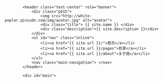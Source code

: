 <!DOCTYPE html>
<html lang="zh-CN">
    <head>
        <meta charset="utf-8">
        <meta http-equiv="X-UA-Compatible" content="IE=edge,chrome=1">
        <meta name="viewport" content="width=device-width, initial-scale=1.0, user-scalable=no">
        <!--

                            *o$&&&&&&&&&####&&&&&&&&$               
                         $$$$&&&####&###########&&&&&&&&            
                      $&&$$$&$&##&&&##########&&#&&&&&&&&&*         
                    o&&$$$$$&##&$&&####&##&&#&#&&&&&$$&&&&$$;       
                  $&&&&&&&&#&&$$&&&&&&&&&&&&$&&$&&$$&&&&#&&         
                ;&###&&##&#$$*$$$&&&&&&&&&$&$$$&$&&$&&##&#&##o      
               !&######&#&$*o***$$$$$$$&$&$&&$&&&&#&&&&#######&&*   
              !&######&&$*ooooooo***$$$&&&&&&&&&#############&#&&&&&
              $&&&###&$**ooooooooooo*$$&###&###################&&&&&
                $&##&$$ooooo!!oo!!!!!o$$#######################&&&&&
              $$$##&$*oooo!!o!!!!!!!!!!o$&######################&#&&
              &$###$**oooo!oo!!!!!!!!!;!!o*#######################&#
              &&##&&&&$***ooooooooooo!!!!!!o$##################&### 
              *&##$$$$$$$*oooo**$$$$$$*oo*o!o*$###################; 
               &##$&&$&$*$**oo*****o*o!o*oooooo*&&##############!   
                &#$o!o&&#*!;!oo**$&$$&$&$*oooo!oo*$&##########;     
                 ;;;o***oo;!;!!o*****&&o*ooo!!!!!!o$$&###$$$*!      
                 ;;;!!!!!!;;;;;;!oo$$**o!;;;;!!!!!oo$$$$$$*o**      
                 ; ;!!!!;!;;;;;;!!!!!!!;;;;;!!!!!ooo*$$$$$o!oo      
                 ; ;!!o!!;;;!;!!!!!!!!!!;;!!!!!!ooo***o*o*ooo       
                 ;;!ooo !!!;;;;!!!!!!!!!!!!!!!ooooo*oo!oo!o!        
                  !!ooo*oo**o!!ooooooo!oooo!ooooooo*o!!!!!;         
                  ;!oo;;;o$$$$$oooooooooooo*oooooo*$$ooo            
                   ;!**;!!*ooooooo****ooo**oooooo**$##&&;           
                    !*$;o**$$$****$&$$*ooooooo****$$&&$             
                     ;!;;oo**ooooo!oo****ooo****$**                 
                      ;;;!****oooo!!ooo******$$$*o*                 
                       ;;;ooooooooooooo*****$$*ooo*                 
                        ;!oooooooooooo*****$**oooo*                 
                         ;oo***********$$$$**oooooo;                
                             ;;!o$$$$$$$***ooooooooo                
                             ;;;o*$$$****oooo!!!oooo!               
                             ;;;!*****ooooo!!!!!!!!!!!              
                          ;; ;!!!o***oooo!!!!!!!!!!!!!!             
                    ;!;!;;;  ;!o!o*ooo!!!!!!!!!!!!!;;;;!!;          
                 ;o*;;;;;;   ;!oooooo!!!!!!!!!!!!!;;;;;;;!!!;       
           ;;;;;o$*;;;!!;;    !oooo!!!!!!!!!!!!!;;;;;;;;;;;;!!!     
          ;;; o*o;;!!!o!!;;!  !!!!!!!!!!!!!!!!;;;;;;;;;;;;;;;;;!!!  
          ; !*oo; ;;!!!!!!!!; !!!!!!!!!!!;;;;;;;;;;;;;;;;;;;;;;;;;!!
          ;*oo;;;   ;;;;;;;;;;!!;;;!!!;;;;;;;;;;;;;;;;;;;;;;;;;;;;;!
          ooo;;;;     ;;;;;;;!!;;;;!;;!;;;;;;;;;;;;;;;;;;;;o;;;;;;;!
          !!  ;;;;;;  ;;;;;;;;;;!;!!!!!;;;;;;;;;;;;;;;;;;!;;;;*;;$;o
          ;   ;;;;;;;;;;;;;;;;;!!!!!!!!!;;;;;;;;  ;;!;;;; ;;**; ;o!!

                                 __               __    __           
              ____  ____  ____  / /____ ,_       / /_  / /___  ____ _
             / __ \/ __ \/ __ \/ / __ `/  `\    / __ \/ / __ \/ __ `/
            / /_/ / /_/ / /_/ / / /_/ / / \_,  / /_/ / / /_/ / /_/ / 
           / .___/\____/ .___/_/\__,_/_/      /_.___/_/\____/\__, /  
          /_/          /_/                                  /____/   

        @source: 支付志
        @design: white-poplar.
        @coding: white-poplar.

        @@@@ 与我联系 @@@@

        - QQ: 「1161057790」
        - Gtalk: 「BYH5566@gmail.com」

        好吧，上圖其實是 Lin Chi-ling，console 一下，你就知道

        -->
        <title>{% if page.title %}{{ page.title }} | {% endif %}{{ site.name }}</title>
        <meta name="author" content="{{ site.owner.name }}.">
        <meta name="copyright" content="{{ site.owner.name }}.">
        {% if page.keywords %}<meta name="keywords" content="{{ page.keywords }}">{% else %}{% if site.keywords %}<meta name="keywords" content="{{ site.keywords }}">{% endif %}{% endif %}
        {% if page.description %}<meta name="description" content="{{ page.description }}">{% else %}{% if site.description %}<meta name="description" content="{{ site.description }}">{% endif %}{% endif %}
        <!-- Webpage timer begin -->
        <script type="text/javascript">
            try {
                console.time("Webpage timer");
            } catch (e) {};
        </script>
        <!-- iframe 方式弹广告 参考:http://en.wikipedia.org/wiki/Framekiller -->
        <style> html{display: none;} </style>
        <script>
           if ( self == top ) {
                document.documentElement.style.display = 'block' ; 
           } else {
                top.location = self.location ; 
           }
        </script>
        <!-- <link href="css/bootstrap.min.css" rel="stylesheet" media="screen"> -->
        <link href="http://cdn.bootcss.com/twitter-bootstrap/2.3.2/css/bootstrap.min.css" rel="stylesheet" media="screen">
        <!-- <link href="css/bootstrap-responsive.min.css" rel="stylesheet"> -->
        <link href="http://cdn.bootcss.com/twitter-bootstrap/2.3.2/css/bootstrap-responsive.min.css" rel="stylesheet">
        <link href="{{ site.url }}/css/style.css" rel="stylesheet">
        <!-- <link rel="stylesheet" href="{{ site.url }}/plugins/nprogress/nprogress.css"> -->
        <link href="http://cdn.bootcss.com/nprogress/0.1.2/nprogress.min.css" rel="stylesheet">
        <!-- HTML5 shim, for IE6-8 support of HTML5 elements -->
        <!-- <script src="js/html5shiv.min.js"></script> -->
        <!--[if lt IE 9]>
            <script src="http://cdn.bootcss.com/html5shiv/3.7/html5shiv.min.js"></script>
        <![endif]-->
        <!-- <script src="js/jquery-1.11.0.min.js"></script> -->
        <script src="http://cdn.bootcss.com/jquery/1.11.0/jquery.min.js"></script>
        <link rel="apple-touch-icon-precomposed" sizes="144x144" href="{{ site.url }}/ico/apple-touch-icon-144-precomposed.png">
        <link rel="apple-touch-icon-precomposed" sizes="114x114" href="{{ site.url }}/ico/apple-touch-icon-114-precomposed.png">
          <link rel="apple-touch-icon-precomposed" sizes="72x72" href="{{ site.url }}/ico/apple-touch-icon-72-precomposed.png">
                        <link rel="apple-touch-icon-precomposed" href="{{ site.url }}/ico/apple-touch-icon-57-precomposed.png">
                                       <link rel="shortcut icon" href="{{ site.url }}/ico/favicon.png">
    </head>
    <body>
        <div class="container">
            <div id="QRcode">
                <img src="http://white-poplar.qiniudn.com/img/qrcode.png" alt="Qrcode">
                <br/>
                手机扫描二维码快速访问
            </div>
<!-- header -->
            <header class="text-center" role="banner">
                <div class="pb15">
                    <img src="http://white-poplar.qiniudn.com/img/avatar.jpg" alt="avatar">
                    <div class="title"> {{ site.name }} </div>
                    <div class="description">{{ site.description }}</div>
                </div>
                <ul id="nav" class="inline">
                    <li><a href="{{ site.url }}/">首页</a></li>
                    <li><a href="{{ site.url }}/pages">目录</a></li>
                    <li><a href="{{ site.url }}/about">关于我</a></li>
                </ul>
                <nav class="main-navigation"> </nav>
            </header>
<!-- /header -->
            <div id="main">